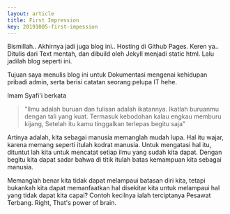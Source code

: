 ```yaml
---
layout: article
title: First Impression
key: 20191005-first-impession
---
```

Bismillah..
Akhirnya jadi juga blog ini.. Hosting di Github Pages. Keren ya..
Ditulis dari Text mentah, dan dibuild oleh Jekyll menjadi static html. Lalu jadilah blog seperti ini.

Tujuan saya menulis blog ini untuk Dokumentasi mengenai kehidupan pribadi admin, serta berisi catatan
seorang pelupa IT hehe.

Imam Syafi'i berkata
> "Ilmu adalah buruan dan tulisan adalah ikatannya. Ikatlah buruanmu dengan tali yang kuat. Termasuk kebodohan kalau engkau memburu kijang, Setelah itu kamu tinggalkan terlepas begitu saja"

Artinya adalah, kita sebagai manusia memanglah mudah lupa. Hal itu wajar, karena memang seperti itulah kodrat manusia. Untuk mengatasi hal itu, dituntut lah kita untuk mencatat setiap ilmu yang sudah kita dapat. Dengan begitu kita dapat sadar bahwa di titik itulah batas kemampuan kita sebagai manusia.

Memanglah benar kita tidak dapat melampaui batasan diri kita, tetapi bukankah kita dapat memanfaatkan hal disekitar kita untuk melampaui hal yang tidak dapat kita capai? Contoh kecilnya ialah terciptanya Pesawat Terbang. Right, That's power of brain.
